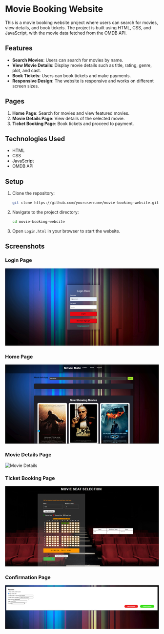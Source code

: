 # Movie Booking Website

This is a movie booking website project where users can search for movies, view details, and book tickets. The project is built using HTML, CSS, and JavaScript, with the movie data fetched from the OMDB API.

## Features

- **Search Movies**: Users can search for movies by name.
- **View Movie Details**: Display movie details such as title, rating, genre, plot, and cast.
- **Book Tickets**: Users can book tickets and make payments.
- **Responsive Design**: The website is responsive and works on different screen sizes.

## Pages

1. **Home Page**: Search for movies and view featured movies.
2. **Movie Details Page**: View details of the selected movie.
3. **Ticket Booking Page**: Book tickets and proceed to payment.

## Technologies Used

- HTML
- CSS
- JavaScript
- OMDB API

## Setup

1. Clone the repository:
   ```bash
   git clone https://github.com/yourusername/movie-booking-website.git
   ```
2. Navigate to the project directory:
   ```bash
   cd movie-booking-website
   ```
3. Open `Login.html` in your browser to start the website.

## Screenshots

### Login Page
![Login Page](outputs\ss1.png)

### Home Page
![Home Page](outputs\ss2.png)

### Movie Details Page
![Movie Details]('outputs\ss3.png')

### Ticket Booking Page
![Ticket Booking](outputs\ss4.png)

### Confirmation Page
![Confirmation Page](outputs\ss5.png)